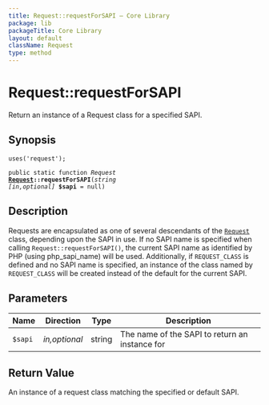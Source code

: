 ```yaml
---
title: Request::requestForSAPI — Core Library
package: lib
packageTitle: Core Library
layout: default
className: Request
type: method
---
```


# Request::requestForSAPI

Return an instance of a Request class for a specified SAPI.

## Synopsis

<code>uses('request');</code>

<code>public static function <i>Request</i> <b><a href="Request">Request</a>::requestForSAPI</b>(<i>string</i> <i>[in,optional]</i> <b>$sapi</b> = null)</code>

## Description

Requests are encapsulated as one of several descendants of the <code><a href="Request">Request</a></code>
class, depending upon the SAPI in use.
If no SAPI name is specified when calling `Request::requestForSAPI()`, the current
SAPI name as identified by PHP (using php_sapi_name) will be used.
Additionally, if <code class="keyword">REQUEST_CLASS</code> is defined and no SAPI name is specified, an instance
of the class named by <code class="keyword">REQUEST_CLASS</code> will be created instead of the default for the
current SAPI.

## Parameters

<table>
  <thead>
    <tr>
      <th>Name</th>
      <th>Direction</th>
      <th>Type</th>
      <th>Description</th>
    </tr>
  </thead>
  <tbody>
    <tr>
      <td><code>$sapi</code>
      <td><i>in,optional</i></td>
      <td>string</td>
      <td>
The name of the SAPI to return an instance for
      </td>
    </tr>
  </tbody>
</table>

## Return Value

An instance of a request class matching the specified or default SAPI.

